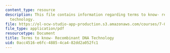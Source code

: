 ```yaml
---
content_type: resource
description: This file contains information regarding terms to know- recombinant DNA
  technology.
file: https://ol-ocw-studio-app-production.s3.amazonaws.com/courses/7-013-introductory-biology-spring-2013/0acc4516e6fc48854ca482dd2a052fc1_MIT7_013S12_RecombinDNA.pdf
file_type: application/pdf
resourcetype: Document
title: Terms to know- Recombinant DNA Technology
uid: 0acc4516-e6fc-4885-4ca4-82dd2a052fc1
---
```

